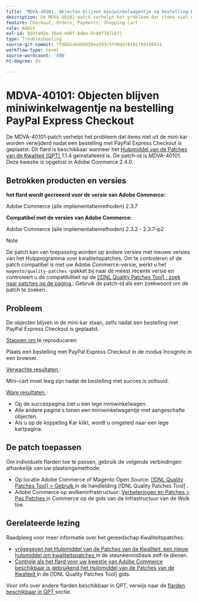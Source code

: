 ```yaml
---
title: 'MDVA-40101: Objecten blijven miniwinkelwagentje na bestelling PayPal Express Checkout'
description: De MDVA-40101-patch verhelpt het probleem dat items niet uit de mini-kar worden verwijderd nadat een bestelling met PayPal Express Checkout is geplaatst. Deze patch is beschikbaar wanneer [Quality Patches Tool (QPT)] (https://experienceleague.adobe.com/en/docs/commerce-operations/tools/quality-patches-tool/quality-patches-tool-to-self-serve-quality-patches) 1.1.4 is geïnstalleerd. De patch-id is MDVA-40101. Deze kwestie is opgelost in Adobe Commerce 2.4.0.
feature: Checkout, Orders, Payments, Shopping Cart
role: Admin
exl-id: 8d3fa92e-39ed-4d8f-8dbe-9c08f787c6f1
type: Troubleshooting
source-git-commit: 7fdb02a6d89d50ea593c5fd99d78101f89198424
workflow-type: tm+mt
source-wordcount: '406'
ht-degree: 0%

---
```


# MDVA-40101: Objecten blijven miniwinkelwagentje na bestelling PayPal Express Checkout

De MDVA-40101-patch verhelpt het probleem dat items niet uit de mini-kar worden verwijderd nadat een bestelling met PayPal Express Checkout is geplaatst. Dit flard is beschikbaar wanneer het [ Hulpmiddel van de Patches van de Kwaliteit (QPT) ](https://experienceleague.adobe.com/en/docs/commerce-operations/tools/quality-patches-tool/quality-patches-tool-to-self-serve-quality-patches) 1.1.4 geïnstalleerd is. De patch-id is MDVA-40101. Deze kwestie is opgelost in Adobe Commerce 2.4.0.

## Betrokken producten en versies

**het flard wordt gecreeerd voor de versie van Adobe Commerce:**

Adobe Commerce (alle implementatiemethoden) 2.3.7

**Compatibel met de versies van Adobe Commerce:**

Adobe Commerce (alle implementatiemethoden) 2.3.2 - 2.3.7-p2

>[!NOTE]
>
>De patch kan van toepassing worden op andere versies met nieuwe versies van het Hulpprogramma voor kwaliteitspatches. Om te controleren of de patch compatibel is met uw Adobe Commerce-versie, werkt u het `magento/quality-patches` -pakket bij naar de meest recente versie en controleert u de compatibiliteit op de [[!DNL Quality Patches Tool] : zoek naar patches op de pagina ](https://experienceleague.adobe.com/en/docs/commerce-operations/tools/quality-patches-tool/quality-patches-tool-to-self-serve-quality-patches) . Gebruik de patch-id als een zoekwoord om de patch te zoeken.

## Probleem

De objecten blijven in de mini-kar staan, zelfs nadat een bestelling met PayPal Express Checkout is geplaatst.

<u> Stappen om </u> te reproduceren:

Plaats een bestelling met PayPal Express Checkout in de modus Incognito in een browser.

<u> Verwachte resultaten </u>:

Mini-cart moet leeg zijn nadat de bestelling met succes is voltooid.

<u> Ware resultaten </u>:

* Op de succespagina ziet u een lege miniwinkelwagen.
* Alle andere pagina&#39;s tonen een miniwinkelwagentje met aangeschafte objecten.
* Als u op de koppeling Kar klikt, wordt u omgeleid naar een lege kartpagina.

## De patch toepassen

Om individuele flarden toe te passen, gebruik de volgende verbindingen afhankelijk van uw plaatsingsmethode:

* Op locatie Adobe Commerce of Magento Open Source: [[!DNL Quality Patches Tool] > Gebruik ](/help/tools/quality-patches-tool/usage.md) in de handleiding [!DNL Quality Patches Tool] .
* Adobe Commerce op wolkeninfrastructuur: [ Verbeteringen en Patches > Pas Patches ](https://experienceleague.adobe.com/docs/commerce-cloud-service/user-guide/develop/upgrade/apply-patches.html) in Commerce op de gids van de Infrastructuur van de Wolk toe.

## Gerelateerde lezing

Raadpleeg voor meer informatie over het gereedschap Kwaliteitspatches:

* [ vrijgegeven het Hulpmiddel van de Patches van de Kwaliteit: een nieuw hulpmiddel om kwaliteitspatches ](https://experienceleague.adobe.com/en/docs/commerce-operations/tools/quality-patches-tool/quality-patches-tool-to-self-serve-quality-patches) in de steunkennisbasis zelf-te dienen.
* [ Controle als het flard voor uw kwestie van Adobe Commerce beschikbaar is gebruikend het Hulpmiddel van de Patches van de Kwaliteit ](/help/tools/quality-patches-tool/patches-available-in-qpt/check-patch-for-magento-issue-with-magento-quality-patches.md) in de [!DNL Quality Patches Tool] gids.

Voor info over andere flarden beschikbaar in QPT, verwijs naar de [ flarden beschikbaar in QPT ](https://experienceleague.adobe.com/tools/commerce-quality-patches/index.html) sectie.
